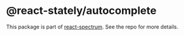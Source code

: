 # @react-stately/autocomplete

This package is part of [react-spectrum](https://github.com/adobe-private/react-spectrum-v3). See the repo for more details.
